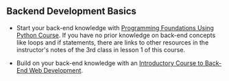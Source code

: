 ## Backend Development Basics

- Start your back-end knowledge with [Programming Foundations Using Python Course](https://www.udacity.com/course/programming-foundations-with-python--ud036). If you have no prior knowledge on back-end concepts like loops and if statements, there are links to other resources in the instructor's notes of the 3rd class in lesson 1 of this course.

- Build on your back-end knowledge with an [Introductory Course to Back-End Web Development](https://www.udacity.com/course/intro-to-backend--ud171).
